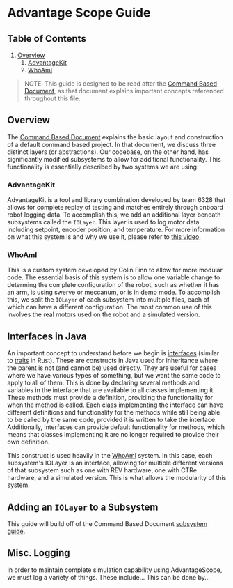 # Advantage Scope Guide

## Table of Contents

1. [Overview](#overview)
    1. [AdvantageKit](#advantagekit)
    2. [WhoAmI](#whoami)

> NOTE: This guide is designed to be read after the [Command Based Document](./command_based.md), as that document explains important concepts referenced throughout this file.

## Overview

The [Command Based Document](./command_based.md) explains the basic layout and construction of a default command based project. In that document, we discuss three distinct layers (or abstractions). Our codebase, on the other hand, has significantly modified subsystems to allow for additional functionality. This functionality is essentially described by two systems we are using:

### AdvantageKit

AdvantageKit is a tool and library combination developed by team 6328 that allows for complete replay of testing and matches entirely through onboard robot logging data. To accomplish this, we add an additional layer beneath subsystems called the `IOLayer`. This layer is used to log motor data including setpoint, encoder position, and temperature. For more information on what this system is and why we use it, please refer to [this video](https://www.youtube.com/watch?v=mmNJjKJG8mw).

### WhoAmI

This is a custom system developed by Colin Finn to allow for more modular code. The essential basis of this system is to allow one variable change to determing the complete configuration of the robot, such as whether it has an arm, is using swerve or meccanum, or is in demo mode. To accomplish this, we split the `IOLayer` of each subsystem into multiple files, each of which can have a different configuration. The most common use of this involves the real motors used on the robot and a simulated version.

## Interfaces in Java

An important concept to understand before we begin is [interfaces](https://www.w3schools.com/java/java_interface.asp) (similar to [traits](https://doc.rust-lang.org/book/ch10-02-traits.html) in Rust). These are constructs in Java used for inheritance where the parent is not (and cannot be) used directly. They are useful for cases where we have various types of something, but we want the same code to apply to all of them. This is done by declaring several methods and variables in the interface that are available to all classes implementing it. These methods must provide a definition, providing the functionality for when the method is called. Each class implementing the interface can have different definitions and functionality for the methods while still being able to be called by the same code, provided it is written to take the interface. Additionally, interfaces can provide default functionality for methods, which means that classes implementing it are no longer required to provide their own definition.

This construct is used heavily in the [WhoAmI](#whoami) system. In this case, each subsystem's IOLayer is an interface, allowing for multiple different versions of that subsystem such as one with REV hardware, one with CTRe hardware, and a simulated version. This is what allows the modularity of this system.

## Adding an `IOLayer` to a Subsystem

This guide will build off of the Command Based Document [subsystem guide](./command_based.md#subsystem).

## Misc. Logging

In order to maintain complete simulation capability using AdvantageScope, we must log a variety of things. These include... This can be done by...
